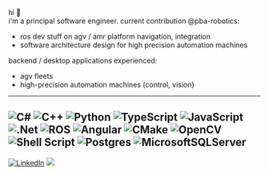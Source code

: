  hi :wave:  
 i'm a principal software engineer. current contribution @pba-robotics: 
 * ros dev stuff on agv / amr platform navigation, integration  
 * software architecture design for high precision automation machines    
 
backend / desktop applications experienced: 
 * agv fleets  
 * high-precision automation machines (control, vision)   
 
--- 

![C#](https://img.shields.io/badge/c%23-black.svg?style=flat-square&logo=c-sharp&logoColor=white) 
![C++](https://img.shields.io/badge/c++-black.svg?style=flat-square&logo=c%2B%2B&logoColor=white)
![Python](https://img.shields.io/badge/-Python-black?style=flat-square&logo=python&logoColor=ffdd54)
![TypeScript](https://img.shields.io/badge/typescript-black.svg?style=flat-square&logo=typescript&logoColor=white)
![JavaScript](https://img.shields.io/badge/javascript-black.svg?style=flat-square&logo=javascript&logoColor=%23F7DF1E)  
![.Net](https://img.shields.io/badge/.NET-black?style=flat-square&logo=.net&logoColor=white)
![ROS](https://img.shields.io/badge/ros-black.svg?style=flat-square&logo=ros&logoColor=white)
![Angular](https://img.shields.io/badge/angular-black.svg?style=flat-square&logo=angular&logoColor=white)
![CMake](https://img.shields.io/badge/CMake-black.svg?style=flat-square&logo=cmake&logoColor=white) 
![OpenCV](https://img.shields.io/badge/OpenCV-black?style=flat-square&logo=OpenCV&logoColor=white)  
![Shell Script](https://img.shields.io/badge/shell_script-black.svg?style=flat-square&logo=gnu-bash&logoColor=white) 
![Postgres](https://img.shields.io/badge/postgres-black.svg?style=flat-square&logo=postgresql&logoColor=white) 
![MicrosoftSQLServer](https://img.shields.io/badge/Microsoft%20SQL%20Sever-black?style=flat-square&logo=microsoft%20sql%20server&logoColor=white)     
---
[![LinkedIn](https://img.shields.io/badge/LinkedIn-%230077B5.svg?logo=linkedin&logoColor=white)](https://linkedin.com/in/wathanz) 
[![](https://visitcount.itsvg.in/api?id=wathanz&icon=0&color=0)](https://visitcount.itsvg.in)  
<!-- ![](https://github-readme-stats.vercel.app/api?username=wathanz&theme=dark&hide_border=false&include_all_commits=true&count_private=true) -->
